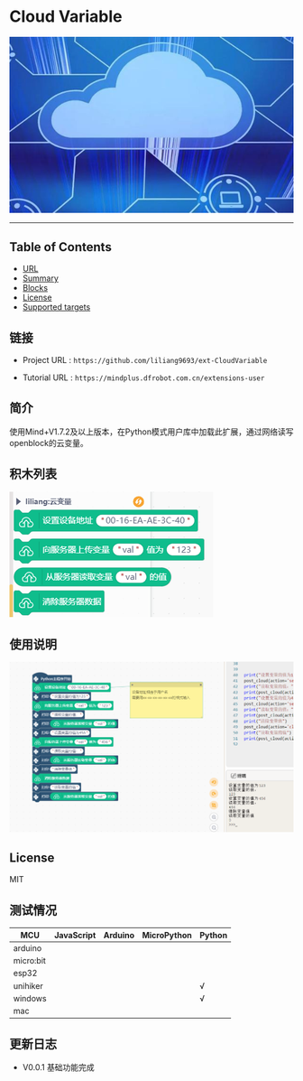 # Cloud Variable


![](./python/_images/featured.png)

---------------------------------------------------------

## Table of Contents

* [URL](#url)
* [Summary](#summary)
* [Blocks](#blocks)
* [License](#license)
* [Supported targets](#Supportedtargets)

## 链接
* Project URL : ```https://github.com/liliang9693/ext-CloudVariable```

* Tutorial URL : ```https://mindplus.dfrobot.com.cn/extensions-user```

    

## 简介
使用Mind+V1.7.2及以上版本，在Python模式用户库中加载此扩展，通过网络读写openblock的云变量。

## 积木列表

![](./python/_images/blocks.png)



## 使用说明

![](./python/_images/examples.png)

## License

MIT

## 测试情况

MCU                | JavaScript    | Arduino   | MicroPython    | Python 
------------------ | :----------: | :----------: | :---------: | -----
arduino        |             |              |             | 
micro:bit        |             |              |             | 
esp32        |             |              |             | 
unihiker        |             |              |             | √
windows        |             |              |             | √
mac        |             |              |             | 

## 更新日志

* V0.0.1  基础功能完成
